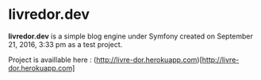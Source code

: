 livredor.dev
=========

**livredor.dev** is a simple blog engine under Symfony created on September 21, 2016, 3:33 pm as a test project.

Project is availlable here : (http://livre-dor.herokuapp.com)[http://livre-dor.herokuapp.com]

